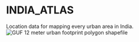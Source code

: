 # INDIA_ATLAS
Location data for mapping every urban area in India.
![GUF 12 meter urban footprint polygon shapefile](https://revolutionarygis.files.wordpress.com/2020/05/india_dlr_guf_12_meter.jpg)
